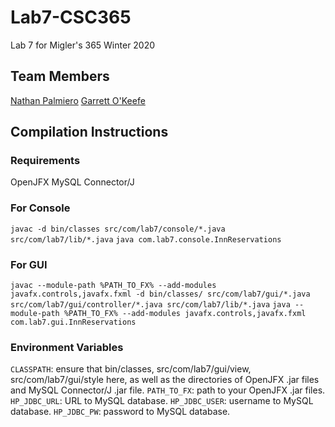 # Lab7-CSC365
Lab 7 for Migler's 365 Winter 2020

## Team Members
[Nathan Palmiero](github.com/ncpalmie)
[Garrett O'Keefe](github.com/GMOkeefe)

## Compilation Instructions
### Requirements
OpenJFX
MySQL Connector/J

### For Console
```javac -d bin/classes src/com/lab7/console/*.java src/com/lab7/lib/*.java```
```java com.lab7.console.InnReservations```

### For GUI
```javac --module-path %PATH_TO_FX% --add-modules javafx.controls,javafx.fxml -d bin/classes/ src/com/lab7/gui/*.java src/com/lab7/gui/controller/*.java src/com/lab7/lib/*.java```
```java --module-path %PATH_TO_FX% --add-modules javafx.controls,javafx.fxml com.lab7.gui.InnReservations```

### Environment Variables
```CLASSPATH```: ensure that bin/classes, src/com/lab7/gui/view, src/com/lab7/gui/style here, as well as the directories of OpenJFX .jar files and MySQL Connector/J .jar file.
```PATH_TO_FX```: path to your OpenJFX .jar files.
```HP_JDBC_URL```: URL to MySQL database.
```HP_JDBC_USER```: username to MySQL database.
```HP_JDBC_PW```: password to MySQL database.
